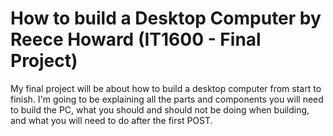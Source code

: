 # How to build a Desktop Computer by Reece Howard (IT1600 - Final Project)
My final project will be about how to build a desktop computer from start to finish.
I'm going to be explaining all the parts and components you will need to build the PC, what you should and should not be doing when building, and what you will need to do after the first POST.
